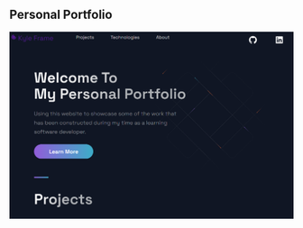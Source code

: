 ## Personal Portfolio
<!-- npm run dev -->
![Portfolio Website](./public/images/portfolio.png)

<!-- npm run build -->